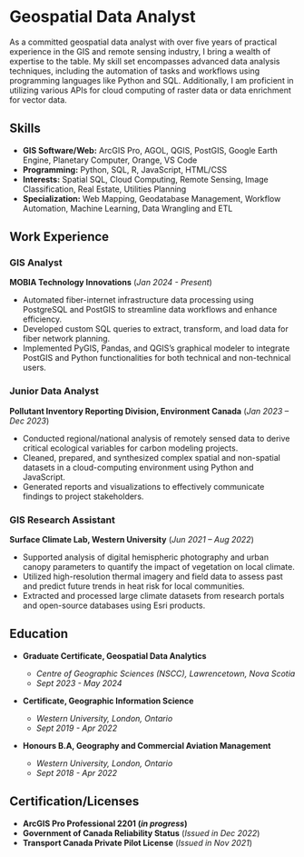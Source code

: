 # Geospatial Data Analyst
As a committed geospatial data analyst with over five years of practical experience in the GIS and remote sensing industry, I bring a wealth of expertise to the table. My skill set encompasses advanced data analysis techniques, including the automation of tasks and workflows using programming languages like Python and SQL. Additionally, I am proficient in utilizing various APIs for cloud computing of raster data or data enrichment for vector data.

## Skills
- **GIS Software/Web:** ArcGIS Pro, AGOL, QGIS, PostGIS, Google Earth Engine, Planetary Computer, Orange, VS Code
- **Programming:** Python, SQL, R, JavaScript, HTML/CSS
- **Interests:** Spatial SQL, Cloud Computing, Remote Sensing, Image Classification, Real Estate, Utilities Planning
- **Specialization:** Web Mapping, Geodatabase Management, Workflow Automation, Machine Learning, Data Wrangling and ETL

## Work Experience
### GIS Analyst 
**MOBIA Technology Innovations** (_Jan 2024 - Present_)
- Automated fiber-internet infrastructure data processing using PostgreSQL and PostGIS to streamline data workflows and enhance efficiency.
- Developed custom SQL queries to extract, transform, and load data for fiber network planning.
- Implemented PyGIS, Pandas, and QGIS’s graphical modeler to integrate PostGIS and Python functionalities for both technical and non-technical users.

### Junior Data Analyst 
**Pollutant Inventory Reporting Division, Environment Canada** (_Jan 2023 – Dec 2023_)
- Conducted regional/national analysis of remotely sensed data to derive critical ecological variables for carbon modeling projects.
- Cleaned, prepared, and synthesized complex spatial and non-spatial datasets in a cloud-computing environment using Python and JavaScript.
- Generated reports and visualizations to effectively communicate findings to project stakeholders.

### GIS Research Assistant 
**Surface Climate Lab, Western University** (_Jun 2021 – Aug 2022_)
- Supported analysis of digital hemispheric photography and urban canopy parameters to quantify the impact of vegetation on local climate.
- Utilized high-resolution thermal imagery and field data to assess past and predict future trends in heat risk for local communities.
- Extracted and processed large climate datasets from research portals and open-source databases using Esri products.

## Education
- **Graduate Certificate, Geospatial Data Analytics**
  - *Centre of Geographic Sciences (NSCC), Lawrencetown, Nova Scotia*
  - _Sept 2023 - May 2024_
  
- **Certificate, Geographic Information Science**
  - *Western University, London, Ontario*
  - _Sept 2019 - Apr 2022_

- **Honours B.A, Geography and Commercial Aviation Management**
  - *Western University, London, Ontario*
  - _Sept 2018 - Apr 2022_

## Certification/Licenses
- **ArcGIS Pro Professional 2201 (_in progress_)**
- **Government of Canada Reliability Status** (_Issued in Dec 2022_)
- **Transport Canada Private Pilot License** (_Issued in Nov 2021_)

